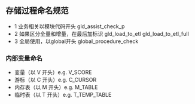 ## 存储过程命名规范

- 1 业务相关以模块代码开头 gld_assist_check_p 
- 2 如果区分全量和增量，在最后加标识 gld_load_to_etl gld_load_to_etl_full 
- 3 全局使用，以global开头 global_procedure_check 

### 内部变量命名
- 变量（以 V 开头）e.g. V_SCORE
- 游标（以 C 开头）e.g. C_CURSOR
- 内存表（以 M 开头）e.g. M_TABLE
- 临时表（以 T 开头）e.g. T_TEMP_TABLE
